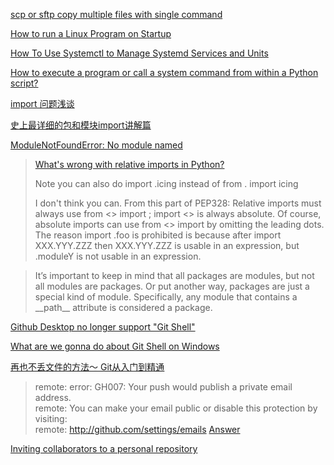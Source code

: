[scp or sftp copy multiple files with single command](https://stackoverflow.com/questions/16886179/scp-or-sftp-copy-multiple-files-with-single-command)

[How to run a Linux Program on Startup](https://timleland.com/how-to-run-a-linux-program-on-startup/)

[How To Use Systemctl to Manage Systemd Services and Units](https://www.digitalocean.com/community/tutorials/how-to-use-systemctl-to-manage-systemd-services-and-units)

[How to execute a program or call a system command from within a Python script?](https://stackoverflow.com/questions/89228/how-to-execute-a-program-or-call-a-system-command)

[import 问题浅谈](https://zhuanlan.zhihu.com/p/69099185)

[史上最详细的包和模块import讲解篇](https://jishuin.proginn.com/p/763bfbd22f68)

[ModuleNotFoundError: No module named](https://www.cnblogs.com/yifanrensheng/p/13979064.html)

> [What's wrong with relative imports in Python?](https://softwareengineering.stackexchange.com/questions/159503/whats-wrong-with-relative-imports-in-python)
>
> Note you can also do import .icing instead of from . import icing
>
> I don't think you can. From this part of PEP328:
> Relative imports must always use from <> import ; import <> is always absolute.
> Of course, absolute imports can use from <> import by omitting the leading dots.
> The reason import .foo is prohibited is because after import XXX.YYY.ZZZ then XXX.YYY.ZZZ is usable in an expression,
> but .moduleY is not usable in an expression.


> It’s important to keep in mind that all packages are modules, but not all modules are packages. 
> Or put another way, packages are just a special kind of module. 
> Specifically, any module that contains a \_\_path__ attribute is considered a package.

[Github Desktop no longer support "Git Shell"](https://stackoverflow.com/questions/34565238/where-does-github-desktop-install-command-line-version-of-git/54679083#54679083)

[What are we gonna do about Git Shell on Windows](https://github.com/desktop/desktop/issues/340)

[再也不丢文件的方法～ Git从入门到精通](https://www.bilibili.com/video/BV1Yx411f7Cu)

> remote: error: GH007: Your push would publish a private email address.        
> remote: You can make your email public or disable this protection by visiting:        
> remote: http://github.com/settings/emails 
> [Answer](https://stackoverflow.com/questions/43863522/error-your-push-would-publish-a-private-email-address)

[Inviting collaborators to a personal repository](https://docs.github.com/github/setting-up-and-managing-your-github-user-account/managing-access-to-your-personal-repositories/inviting-collaborators-to-a-personal-repository)

[]()